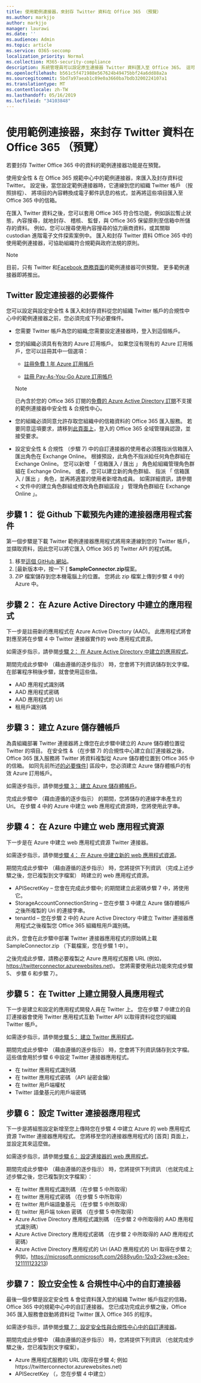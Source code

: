 ```yaml
---
title: 使用範例連接器，來封存 Twitter 資料在 Office 365 （預覽）
ms.author: markjjo
author: markjjo
manager: laurawi
ms.date: ''
ms.audience: Admin
ms.topic: article
ms.service: O365-seccomp
localization_priority: Normal
ms.collection: M365-security-compliance
description: 系統管理員可以設定原生連接器 Twitter 資料匯入至 Office 365。 這可讓您封存在 Office 365 中的協力廠商資料來源中的資料，所以您可以使用合規性功能，例如合法持有、 內容搜尋和保留原則來管理貴組織的協力廠商資料的控管。
ms.openlocfilehash: b561c5f471988e567624b49475bbf24a6dd88a2a
ms.sourcegitcommit: 5bd7a97aeab1c89e0a3660ba7bdb3200224107a1
ms.translationtype: MT
ms.contentlocale: zh-TW
ms.lasthandoff: 05/16/2019
ms.locfileid: "34103848"
---
```

# <a name="use-a-sample-connector-to-archive-twitter-data-in-office-365-preview"></a>使用範例連接器，來封存 Twitter 資料在 Office 365 （預覽）

若要封存 Twitter Office 365 中的資料的範例連接器功能是在預覽。

使用安全性 & 在 Office 365 規範中心中的範例連接器，來匯入及封存資料從 Twitter。 設定後，當您設定範例連接器時，它連線到您的組織 Twitter 帳戶 （按照排程）、 將項目的內容轉換成電子郵件訊息的格式，並再將這些項目匯入至 Office 365 中的信箱。

在匯入 Twitter 資料之後，您可以套用 Office 365 符合性功能，例如訴訟暫止狀態，內容搜尋，就地封存、 稽核、 監督，與 Office 365 保留原則至信箱中所儲存的資料。 例如，您可以搜尋使用內容搜尋的協力廠商資料，或其關聯 custodian 進階電子文件探索案例中。 匯入和封存 Twitter 資料 Office 365 中的使用範例連接器，可協助組織符合規範與政府法規的原則。

> [!NOTE]
> 目前，只有 Twitter 和[Facebook 商務頁面](archive-facebook-data-with-sample-connector.md)的範例連接器可供預覽。 更多範例連接器即將推出。


## <a name="prerequisites-for-setting-up-a-connector-for-twitter"></a>Twitter 設定連接器的必要條件

您可以設定與設定安全性 & 匯入和封存資料從您的組織 Twitter 帳戶的合規性中心中的範例連接器之前，您必須完成下列必要條件。 

- 您需要 Twitter 帳戶為您的組織;您需要設定連接器時，登入到這個帳戶。

- 您的組織必須具有有效的 Azure 訂用帳戶。 如果您沒有現有的 Azure 訂用帳戶，您可以註冊其中一個選項：

    - [註冊免費 1 年 Azure 訂用帳戶](https://azure.microsoft.com/free) 

    - [註冊 Pay-As-You-Go Azure 訂用帳戶](https://azure.microsoft.com/pricing/purchase-options/pay-as-you-go/)

    > [!NOTE]
    > 已內含於您的 Office 365 訂閱的[免費的 Azure Active Directory 訂閱](use-your-free-azure-ad-subscription-in-office-365.md)不支援的範例連接器中安全性 & 合規性中心。

- 您的組織必須同意允許存取您組織中的信箱資料的 Office 365 匯入服務。 若要同意這項要求，請移到[此頁面上](https://login.microsoftonline.com/common/oauth2/authorize?client_id=570d0bec-d001-4c4e-985e-3ab17fdc3073&response_type=code&redirect_uri=https://portal.azure.com/&nonce=1234&prompt=admin_consent)，登入的 Office 365 全域管理員認證，並接受要求。

- 設定安全性 & 合規性 （步驟 7) 中的自訂連接器的使用者必須獲指派信箱匯入匯出角色在 Exchange Online。 根據預設，此角色不指派給任何角色群組在 Exchange Online。 您可以新增 「 信箱匯入 / 匯出 」 角色給組織管理角色群組在 Exchange Online。 或者，您可以建立新的角色群組、 指派 「 信箱匯入 / 匯出 」 角色，並再將適當的使用者新增為成員。 如需詳細資訊，請參閱 < 文件中的<b0>建立角色群組</b0>或<b1>修改角色群組</b1>區段 」 管理角色群組在 Exchange Online 」。

## <a name="step-1-download-the-pre-built-connector-app-package-from-github"></a>步驟 1： 從 Github 下載預先內建的連接器應用程式套件

第一個步驟是下載 Twitter 範例連接器應用程式將用來連線到您的 Twitter 帳戶，並擷取資料，因此您可以將它匯入 Office 365 的 Twitter API 的程式碼。

1. 移至[這個 GitHub 網站](https://github.com/microsoft/m365-sample-twitter-connector-csharp-aspnet/releases)。 
2. [最新版本中，按一下 [ **SampleConnector.zip**檔案。
3. ZIP 檔案儲存到您本機電腦上的位置。 您將此 zip 檔案上傳到步驟 4 中的 Azure 中。

## <a name="step-2-create-an-app-in-azure-active-directory"></a>步驟 2： 在 Azure Active Directory 中建立的應用程式

下一步是註冊新的應用程式在 Azure Active Directory (AAD)。 此應用程式將會對應至將在步驟 4 中 Twitter 連接器實作的 web 應用程式資源。 

如需逐步指示，請參閱[步驟 2： 在 Azure Active Directory 中建立的應用程式](deploy-twitter-connector.md#step-2-create-an-app-in-azure-active-directory)。

期間完成此步驟中 （藉由遵循的逐步指示） 時，您會將下列資訊儲存到文字檔。 在部署程序稍後步驟，就會使用這些值。

- AAD 應用程式識別碼
- AAD 應用程式密碼
- AAD 應用程式的 Uri
- 租用戶識別碼

## <a name="step-3-create-an-azure-storage-account"></a>步驟 3： 建立 Azure 儲存體帳戶

為貴組織部署 Twitter 連接器將上傳您在此步驟中建立的 Azure 儲存體位置從 Twitter 的項目。 在安全性 & （在步驟 7) 的合規性中心建立自訂連接器之後，Office 365 匯入服務將 Twitter 將資料複製從 Azure 儲存體位置到 Office 365 中的信箱。 如同先前所述[的必要條件](#prerequisites-for-setting-up-a-connector-for-twitter)] 區段中，您必須建立 Azure 儲存體帳戶的有效 Azure 訂用帳戶。

如需逐步指示，請參閱[步驟 3： 建立 Azure 儲存體帳戶](deploy-twitter-connector.md#step-3-create-an-azure-storage-account)。

完成此步驟中 （藉由遵循的逐步指示） 的期間，您將儲存的連線字串產生的 Uri。 在步驟 4 中的 Azure 中建立 web 應用程式資源時，您將使用此字串。

## <a name="step-4-create-a-web-app-resource-in-azure"></a>步驟 4： 在 Azure 中建立 web 應用程式資源

下一步是在 Azure 中建立 web 應用程式資源 Twitter 連接器。 

如需逐步指示，請參閱[步驟 4： 在 Azure 中建立新的 web 應用程式資源](deploy-twitter-connector.md#step-4-create-a-new-web-app-resource-in-azure)。

期間完成此步驟中 （藉由遵循的逐步指示） 時，您將提供下列資訊 （完成上述步驟之後，您已複製到文字檔案） 時建立的 web 應用程式資源。

- APISecretKey – 您會在完成此步驟中; 的期間建立此密碼步驟 7 中，將使用它。
- StorageAccountConnectionString – 您在步驟 3 中建立 Azure 儲存體帳戶之後所複製的 Uri 的連接字串。
- tenantId – 您在步驟 2 中的 Azure Active Directory 中建立 Twitter 連接器應用程式之後複製您 Office 365 組織租用戶識別碼。

此外，您會在此步驟中部署 Twitter 連接器應用程式的原始碼上載 SampleConnector.zip （下載檔案，您在步驟 1 中）。

之後完成此步驟，請務必要複製之 Azure 應用程式服務 URL (例如， https://twitterconnector.azurewebsites.net)。 您將需要使用此功能來完成步驟 5、 步驟 6 和步驟 7）。

## <a name="step-5-create-developer-app-on-twitter"></a>步驟 5： 在 Twitter 上建立開發人員應用程式

下一步是建立和設定的應用程式開發人員在 Twitter 上。 您在步驟 7 中建立的自訂連接器會使用 Twitter 應用程式互動 Twitter API 以取得資料從您的組織 Twitter 帳戶。

如需逐步指示，請參閱[步驟 5： 建立 Twitter 應用程式](deploy-twitter-connector.md#step-5-create-the-twitter-app)。

期間完成此步驟中 （藉由遵循的逐步指示） 時，您會將下列資訊儲存到文字檔。 這些值會用於步驟 6 中設定 Twitter 連接器應用程式。

- 在 twitter 應用程式識別碼
- 在 twitter 應用程式密碼 （API 祕密金鑰）
- 在 twitter 用戶端權杖
- Twitter 語彙基元的用戶端密碼

## <a name="step-6-configure-the-twitter-connector-app"></a>步驟 6： 設定 Twitter 連接器應用程式

下一步是將組態設定新增至您上傳時您在步驟 4 中建立 Azure 的 web 應用程式資源 Twitter 連接器應用程式。 您將移至您的連接器應用程式的 [首頁] 頁面上，並設定其來這麼做。

如需逐步指示，請參閱[步驟 6： 設定連接器的 web 應用程式](deploy-twitter-connector.md#step-6-configure-the-connector-web-app)。

期間完成此步驟中 （藉由遵循的逐步指示） 時，您將提供下列資訊 （也就完成上述步驟之後，您已複製到文字檔案）：

- 在 twitter 應用程式識別碼 （在步驟 5 中所取得）
- 在 twitter 應用程式密碼 （在步驟 5 中所取得）
- 在 twitter 用戶端語彙基元 （在步驟 5 中所取得）
- 在 twitter 用戶端 token 密碼 （在步驟 5 中所取得）
- Azure Active Directory 應用程式識別碼 （在步驟 2 中所取得的 AAD 應用程式識別碼）
- Azure Active Directory 應用程式密碼 （在步驟 2 中所取得的 AAD 應用程式密碼）
- Azure Active Directory 應用程式的 Uri (AAD 應用程式的 Uri 取得在步驟 2; 例如，https://microsoft.onmicrosoft.com/2688yu6n-12q3-23we-e3ee-121111123213)

## <a name="step-7-set-up-a-custom-connector-in-the-security--compliance-center"></a>步驟 7： 設立安全性 & 合規性中心中的自訂連接器

最後一個步驟是設定安全性 & 會從資料匯入您的組織 Twitter 帳戶指定的信箱，Office 365 中的規範中心中的自訂連接器。 您已成功完成此步驟之後，Office 365 匯入服務會啟動將資料從 Twitter 匯入 Office 365 的程序。 

如需逐步指示，請參閱[步驟 7： 設定安全性與合規性中心中的自訂連接器](deploy-twitter-connector.md#step-7-set-up-a-custom-connector-in-the-security-and-compliance-center)。 

期間完成此步驟中 （藉由遵循的逐步指示） 時，您將提供下列資訊 （也就完成步驟之後，您已複製到文字檔案）。

- Azure 應用程式服務的 URL (取得在步驟 4; 例如https://twitterconnector.azurewebsites.net)
- APISecretKey （，您在步驟 4 中建立）
